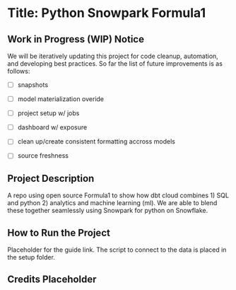 # Title: Python Snowpark Formula1

## Work in Progress (WIP) Notice 
We will be iteratively updating this project for code cleanup, automation, and developing best practices. 
So far the list of future improvements is as follows:
- [ ]  snapshots
- [ ]  model materialization overide
- [ ]  project setup w/ jobs
- [ ]  dashboard w/ exposure
- [ ]  clean up/create consistent formatting accross models
- [ ]  source freshness


## Project Description
A repo using open source Formula1 to show how dbt cloud combines 1) SQL and python 2) analytics and machine learning (ml). 
We are able to blend these together seamlessly using Snowpark for python on Snowflake. 

## How to Run the Project
Placeholder for the guide link. The script to connect to the data is placed in the setup folder. 

## Credits Placeholder 
